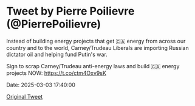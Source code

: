 # Tweet by Pierre Poilievre (@PierrePoilievre)

Instead of building energy projects that get 🇨🇦 energy from across our country and to the world, Carney/Trudeau Liberals are importing Russian dictator oil and helping fund Putin's war. 

Sign to scrap Carney/Trudeau anti-energy laws and build 🇨🇦 energy projects NOW: https://t.co/ctm4Oxv9sK

Date: 2025-03-03 17:40:00

[Original Tweet](https://x.com/PierrePoilievre/status/1896616560854503487)

